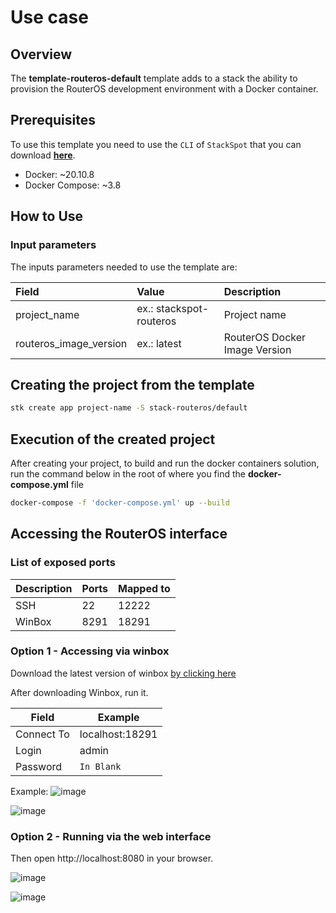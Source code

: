 # Use case

## Overview
The **template-routeros-default** template adds to a stack the ability to provision the RouterOS development environment with a Docker container.

## Prerequisites
To use this template you need to use the `CLI` of `StackSpot` that you can download [**here**](https://stackspot.com/).

- Docker: ~20.10.8
- Docker Compose: ~3.8

## How to Use
### Input parameters
The inputs parameters needed to use the template are: 

| **Field**                     | **Value**         | **Description**   |
| :---                          | :---              | :---              |
| project_name                  | ex.: stackspot-routeros | Project name  |
| routeros_image_version       | ex.: latest       | RouterOS Docker Image Version |

 ## Creating the project from the template

 ```bash
stk create app project-name -S stack-routeros/default
 ```

## Execution of the created project

After creating your project, to build and run the docker containers solution, run the command below in the root of where you find the **docker-compose.yml** file

```bash
docker-compose -f 'docker-compose.yml' up --build
```

## Accessing the RouterOS interface

### List of exposed ports

| Description   | Ports | Mapped to
|---------------|-------|-----------
| SSH           | 22    | 12222
| WinBox        | 8291  | 18291

### Option 1 - Accessing via winbox
Download the latest version of winbox [by clicking here](https://mikrotik.com/download)

After downloading Winbox, run it.

| Field         | Example           |
|---------------|-------------------|
| Connect To    | localhost:18291   |
| Login         | admin             |
| Password      | ``In Blank``      |

Example:
![image](https://user-images.githubusercontent.com/135553/187108452-a666e9ee-6d8f-475f-b977-903f82db4905.png)

![image](https://user-images.githubusercontent.com/135553/187108527-b999d72f-852b-4b02-afde-862849722dd8.png)

### Option 2 - Running via the web interface
Then open http://localhost:8080 in your browser.

![image](https://user-images.githubusercontent.com/135553/187108595-b08a91f6-3e2f-46f1-a6ab-1160927bde65.png)

![image](https://user-images.githubusercontent.com/135553/187108642-c37f2c6d-00f1-41d5-8cac-a181d89187ed.png)
